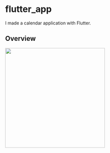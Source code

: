 # flutter_app

I made a calendar application with Flutter.

## Overview

<img src="https://user-images.githubusercontent.com/50408066/144003005-2e2f7da0-c5b6-422e-8ebc-2df27b7f5d34.png" width="320px">

